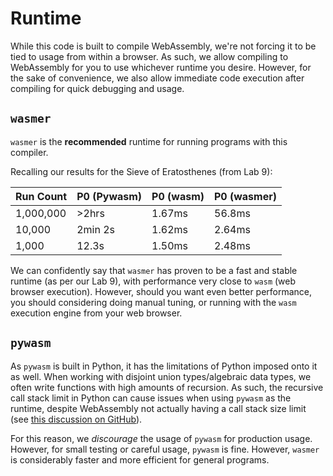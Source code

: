 # Runtime

While this code is built to compile  WebAssembly, we're not forcing it to be tied to usage from within a browser. As such, we allow compiling to WebAssembly for you to use whichever runtime you desire. However, for the sake of convenience, we also allow immediate code execution after compiling for quick debugging and usage.

## `wasmer`

`wasmer` is the **recommended** runtime for running programs with this compiler.

Recalling our results for the Sieve of Eratosthenes (from Lab 9):

| Run Count | P0 (Pywasm) | P0 (wasm) | P0 (wasmer) |
|-----------|-------------|-----------|-------------|
| 1,000,000 | >2hrs       | 1.67ms    | 56.8ms      |
| 10,000    | 2min 2s     | 1.62ms    | 2.64ms      |
| 1,000     | 12.3s       | 1.50ms    | 2.48ms      |

We can confidently say that `wasmer` has proven to be a fast and stable runtime (as per our Lab 9), with performance very close to `wasm` (web browser execution). However, should you want even better performance, you should considering doing manual tuning, or running with the `wasm` execution engine from your web browser.


## `pywasm`

As `pywasm` is built in Python, it has the limitations of Python imposed onto it as well. When working with disjoint union types/algebraic data types, we often write functions with high amounts of recursion. As such, the recursive call stack limit in Python can cause issues when using `pywasm` as the runtime, despite WebAssembly not actually having a call stack size limit (see [this discussion on GitHub](https://github.com/WebAssembly/design/issues/1163)).

For this reason, we _discourage_ the usage of `pywasm` for production usage. However, for small testing or careful usage, `pywasm` is fine. However, `wasmer` is considerably faster and more efficient for general programs.
